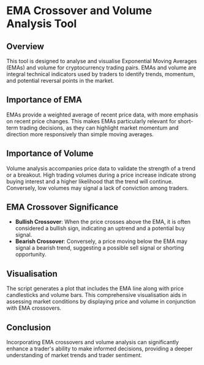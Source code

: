 # EMA Crossover and Volume Analysis Tool

## Overview
This tool is designed to analyse and visualise Exponential Moving Averages (EMAs) and volume for cryptocurrency trading pairs. 
EMAs and volume are integral technical indicators used by traders to identify trends, momentum, and potential reversal points in the market.

## Importance of EMA
EMAs provide a weighted average of recent price data, with more emphasis on recent price changes. This makes EMAs particularly relevant for short-term trading decisions, as they can highlight market momentum and direction more responsively than simple moving averages.

## Importance of Volume
Volume analysis accompanies price data to validate the strength of a trend or a breakout. High trading volumes during a price increase indicate strong buying interest and a higher likelihood that the trend will continue. Conversely, low volumes may signal a lack of conviction among traders.

## EMA Crossover Significance
- **Bullish Crossover**: When the price crosses above the EMA, it is often considered a bullish sign, indicating an uptrend and a potential buy signal.
- **Bearish Crossover**: Conversely, a price moving below the EMA may signal a bearish trend, suggesting a possible sell signal or shorting opportunity.

## Visualisation
The script generates a plot that includes the EMA line along with price candlesticks and volume bars. This comprehensive visualisation aids in assessing market conditions by displaying price and volume in conjunction with EMA crossovers.

## Conclusion
Incorporating EMA crossovers and volume analysis can significantly enhance a trader's ability to make informed decisions, providing a deeper understanding of market trends and trader sentiment.
